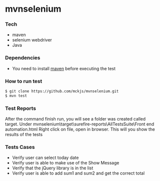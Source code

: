 # mvnselenium
### Tech
- maven
- selenium webdriver
- Java

### Dependencies
- You need to install [maven](https://maven.apache.org/install.html) before executing the test 
### How to run test
```sh
$ git clone https://github.com/mckjs/mvnselenium.git
$ mvn test
```

### Test Reports
After the command finish run, you will see a folder was created called target.
Under mvnselenium\target\surefire-reports\AllTestsSuite\Front end automation.html 
Right click on file, open in browser. This will you show the results of the tests

### Tests Cases

- Verify user can select today date	
- Verify user is able to make use of the Show Message
- Verify that the jQuery library is in the list
- Verify user is able to add sum1 and sum2 and get the correct total


